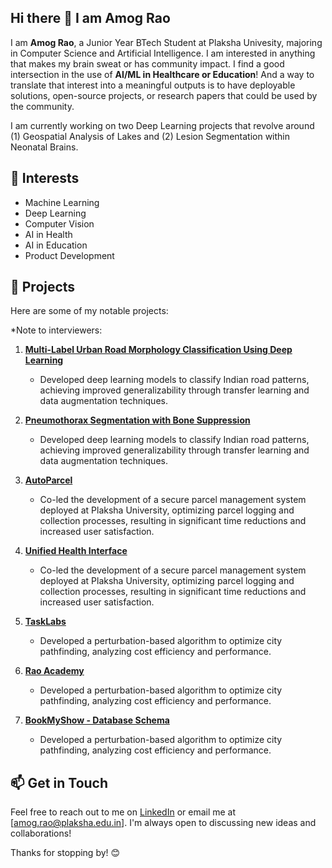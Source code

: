 ## Hi there 👋 I am Amog Rao

<!--
**amograo24/amograo24** is a ✨ _special_ ✨ repository because its `README.md` (this file) appears on your GitHub profile.

Here are some ideas to get you started:

- 🔭 I’m currently working on ...
- 🌱 I’m currently learning ...
- 👯 I’m looking to collaborate on ...
- 🤔 I’m looking for help with ...
- 💬 Ask me about ...
- 📫 How to reach me: ...
- 😄 Pronouns: ...
- ⚡ Fun fact: ...
-->

I am **Amog Rao**, a Junior Year BTech Student at Plaksha Univesity, majoring in Computer Science and Artificial Intelligence. I am interested in anything that makes my brain sweat or has community impact. I find a good intersection in the use of **AI/ML in Healthcare or Education**! And a way to translate that interest into a meaningful outputs is to have deployable solutions, open-source projects, or research papers that could be used by the community.

I am currently working on two Deep Learning projects that revolve around (1) Geospatial Analysis of Lakes and (2) Lesion Segmentation within Neonatal Brains.

## 🌱 Interests
- Machine Learning
- Deep Learning
- Computer Vision
- AI in Health
- AI in Education
- Product Development

<!--## 🔧 Technologies & Tools
- Python
- TensorFlow
- Keras
- OpenCV
- Git & GitHub
- SQL
- [Add any other relevant technologies or tools you use] -->

## 🚀 Projects
Here are some of my notable projects:

*Note to interviewers:

1. **[Multi-Label Urban Road Morphology Classification Using Deep Learning](https://github.com/amograo24/IISc-Road-Morphology-Classification)**
   - Developed deep learning models to classify Indian road patterns, achieving improved generalizability through transfer learning and data augmentation techniques.
  
2. **[Pneumothorax Segmentation with Bone Suppression](https://github.com/Pneumothorax-Segmentation-Model/Pneumothorax-Segmentation)**
   - Developed deep learning models to classify Indian road patterns, achieving improved generalizability through transfer learning and data augmentation techniques.

3. **[AutoParcel](https://github.com/amograo24/AutoParcelNext)**
   - Co-led the development of a secure parcel management system deployed at Plaksha University, optimizing parcel logging and collection processes, resulting in significant time reductions and increased user satisfaction.
  
4. **[Unified Health Interface](https://github.com/yourusername/project-repo2)**
   - Co-led the development of a secure parcel management system deployed at Plaksha University, optimizing parcel logging and collection processes, resulting in significant time reductions and increased user satisfaction.

5. **[TaskLabs](https://github.com/amograo24/TaskLabs-Public)**
   - Developed a perturbation-based algorithm to optimize city pathfinding, analyzing cost efficiency and performance.

6. **[Rao Academy](https://github.com/amograo24/RaoAcademy)**
   - Developed a perturbation-based algorithm to optimize city pathfinding, analyzing cost efficiency and performance.
     
7. **[BookMyShow - Database Schema](https://github.com/amograo24/BookMyShow-SQL-Project)**
   - Developed a perturbation-based algorithm to optimize city pathfinding, analyzing cost efficiency and performance.

## 📫 Get in Touch
Feel free to reach out to me on [LinkedIn](https://linkedin.com/in/amog-rao) or email me at [amog.rao@plaksha.edu.in]. I'm always open to discussing new ideas and collaborations!

Thanks for stopping by! 😊

